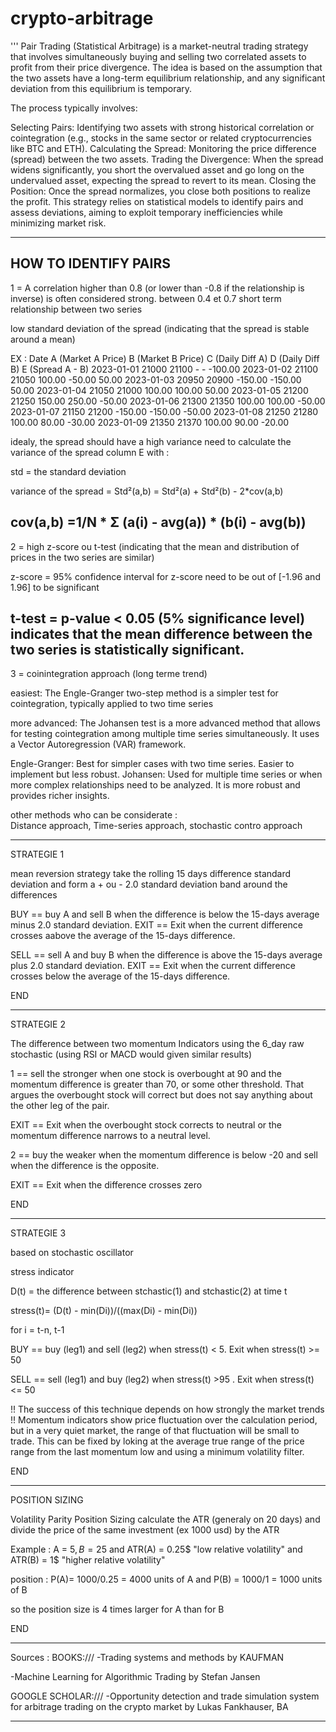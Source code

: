 # crypto-arbitrage
'''
Pair Trading (Statistical Arbitrage)
is a market-neutral trading strategy that involves simultaneously buying and selling two correlated assets
to profit from their price divergence. 
The idea is based on the assumption that the two assets have a long-term equilibrium relationship, 
and any significant deviation from this equilibrium is temporary.

The process typically involves:

Selecting Pairs: Identifying two assets with strong historical correlation or cointegration (e.g., stocks in the same sector or related cryptocurrencies like BTC and ETH).
Calculating the Spread: Monitoring the price difference (spread) between the two assets.
Trading the Divergence: When the spread widens significantly, you short the overvalued asset and go long on the undervalued asset, expecting the spread to revert to its mean.
Closing the Position: Once the spread normalizes, you close both positions to realize the profit.
This strategy relies on statistical models to identify pairs and assess deviations, aiming to exploit temporary inefficiencies while minimizing market risk.


_____________________________________________________________________________________
HOW TO IDENTIFY PAIRS
----------------------------------------------------------------------------------------

1 = A correlation higher than 0.8 (or lower than -0.8 if the relationship is inverse) is often considered strong.
between 0.4 et 0.7 short term relationship between two series

low standard deviation of the spread (indicating that the spread is stable around a mean)

EX :
Date	    A (Market A Price)	B (Market B Price)	C (Daily Diff A)	D (Daily Diff B)	E (Spread A - B)
2023-01-01	21000	            21100	            -	                -	                -100.00
2023-01-02	21100	            21050	            100.00	            -50.00	            50.00
2023-01-03	20950	            20900	            -150.00	            -150.00	            50.00
2023-01-04	21050	            21000	            100.00	            100.00	            50.00
2023-01-05	21200	            21250	            150.00	            250.00	            -50.00
2023-01-06	21300	            21350	            100.00	            100.00	            -50.00
2023-01-07	21150	            21200	            -150.00	            -150.00	            -50.00
2023-01-08	21250	            21280	            100.00	            80.00	            -30.00
2023-01-09	21350	            21370	            100.00	            90.00	            -20.00

idealy, the spread should have a high variance
need to calculate the variance of the spread column E with :

std = the standard deviation

variance of the spread = Std²(a,b) = Std²(a) + Std²(b) - 2*cov(a,b)

cov(a,b) =1/N * Σ (a(i) - avg(a)) * (b(i) - avg(b))
-------------------------------------------------------------------------------------
2 = high z-score ou t-test (indicating that the mean and distribution of prices in the two series are similar)

z-score = 95% confidence interval for z-score need to be out of [-1.96 and 1.96] to be significant

t-test = p-value < 0.05 (5% significance level) indicates that the mean difference between the two series is statistically significant.
-------------------------------------------------------------------------------------
3 = coinintegration approach (long terme trend)

easiest:
The Engle-Granger two-step method is a simpler test for cointegration, typically applied to two time series

more advanced:
The Johansen test is a more advanced method that allows for testing cointegration among multiple time series simultaneously.
It uses a Vector Autoregression (VAR) framework.

Engle-Granger: Best for simpler cases with two time series. Easier to implement but less robust.
Johansen: Used for multiple time series or when more complex relationships need to be analyzed. 
It is more robust and provides richer insights.

other methods who can be considerate :  
Distance approach, 
Time-series approach,
stochastic contro approach

_____________________________________________________________________________________
STRATEGIE 1

mean reversion strategy 
take the rolling 15 days difference standard deviation and form a + ou - 2.0 standard deviation band around the differences

BUY == buy A and sell B when the difference is below  the 15-days average minus 2.0 standard deviation.
EXIT == Exit when the current difference crosses aabove the average of the 15-days difference.

SELL == sell A and buy B when the difference is above the 15-days average plus 2.0 standard deviation.
EXIT == Exit when the current difference crosses below the average of the 15-days difference.

END
_____________________________________________________________________________________
STRATEGIE 2

The difference between two momentum Indicators 
using the 6_day raw stochastic (using RSI or MACD would given similar results)

1 ==  sell the stronger when one stock is overbought at 90 and the momentum difference is greater than 70,
or some other threshold. That argues the overbought stock will correct but does not say anything about the other leg of the pair.

EXIT == Exit when the overbought stock corrects to neutral or the momentum difference narrows to a neutral level.

2 == buy the weaker when the momentum difference is below -20 and sell when the difference is the opposite. 

EXIT == Exit when the difference crosses zero

END
_____________________________________________________________________________________
STRATEGIE 3

based on stochastic oscillator

stress indicator 

D(t) = the difference between stchastic(1) and stchastic(2) at time t

stress(t)= (D(t) - min(Di))/((max(Di) - min(Di))

for i = t-n, t-1 

BUY == buy (leg1) and sell (leg2) when stress(t) < 5. Exit when stress(t) >= 50

SELL == sell (leg1) and buy (leg2) when stress(t) >95 . Exit when stress(t) <= 50

!! The success of this technique depends on how strongly the market trends !!
Momentum indicators show price fluctuation over the calculation period, but in a very quiet market, the range of that fluctuation will be small to trade.
This can be fixed by loking at the average true range of the price range from the last momentum low and using a minimum volatility filter.

END
_____________________________________________________________________________________
POSITION SIZING

Volatility Parity Position Sizing
calculate the ATR (generaly on 20 days) and divide the price of the same investment (ex 1000 usd) by the ATR 

Example : A = 5$, B= 25$ and ATR(A) = 0.25$ "low relative volatility" and ATR(B) = 1$ "higher relative volatility"

position : P(A)= 1000/0.25 = 4000 units of A and P(B) = 1000/1 = 1000 units of B

so the position size is 4 times larger for A than for B

END
_____________________________________________________________________________________

Sources : 
BOOKS:///
-Trading systems and methods by KAUFMAN

-Machine Learning for Algorithmic Trading by Stefan Jansen

GOOGLE SCHOLAR:///
-Opportunity detection and trade simulation system for arbitrage trading on the crypto market by Lukas Fankhauser, BA 



------------------------------------------------------------------------------------------------
